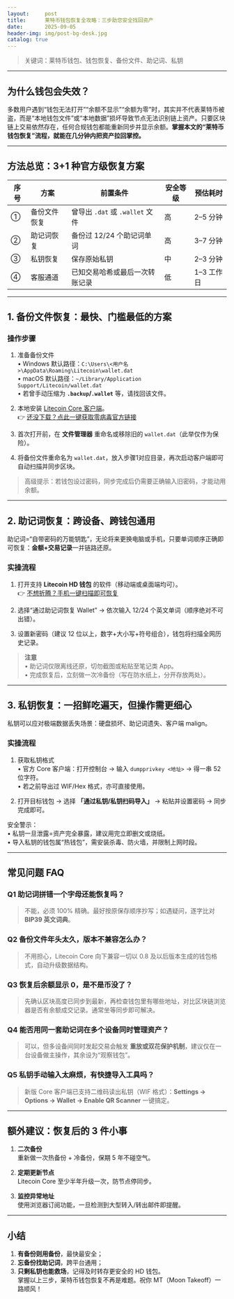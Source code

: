 ```yaml
---
layout:     post
title:      莱特币钱包恢复全攻略：三步助您安全找回资产
date:       2025-09-05
header-img: img/post-bg-desk.jpg
catalog: true
---
```


> 关键词：莱特币钱包、钱包恢复、备份文件、助记词、私钥

---

## 为什么钱包会失效？

多数用户遇到“钱包无法打开”“余额不显示”“余额为零”时，其实并不代表莱特币被盗，而是“本地钱包文件”或“本地数据”损坏导致节点无法识别链上资产。只要区块链上交易依然存在，任何合规钱包都能重新同步并显示余额。**掌握本文的“莱特币钱包恢复”流程，就能在几分钟内把资产拉回掌控。**

---

## 方法总览：3+1 种官方级恢复方案

| 序号 | 方案         | 前置条件         | 安全等级 | 预估耗时 |
|------|--------------|------------------|----------|----------|
| ①   | 备份文件恢复 | 曾导出 `.dat` 或 `.wallet` 文件 | 高      | 2–5 分钟 |
| ②   | 助记词恢复   | 备份过 12/24 个助记词单词        | 高      | 3–7 分钟 |
| ③   | 私钥恢复     | 保存原始私钥                    | 中      | 2–3 分钟 |
| ④   | 客服通道     | 已知交易哈希或最后一次转账记录  | 低      | 1–3 工作日 |

---

## 1. 备份文件恢复：最快、门槛最低的方案

### 操作步骤

1. 准备备份文件  
   • Windows 默认路径：`C:\Users\<用户名>\AppData\Roaming\Litecoin\wallet.dat`  
   • macOS 默认路径：`~/Library/Application Support/Litecoin/wallet.dat`  
   • 若曾手动压缩为 **`.backup`/`.wallet`** 等，请找回该文件。

2. 本地安装 [Litecoin Core 客户端](https://litecoin.org/)。  
   👉 [还没下载？点此一键获取零病毒官方链接](https://okxdog.com/)

3. 首次打开前，在 **文件管理器** 重命名或移除旧的 `wallet.dat`（此举仅作为保险）。

4. 将备份文件重命名为 `wallet.dat`，放入步骤1对应目录，再次启动客户端即可自动扫描并同步区块。

> 高级提示：若钱包设过密码，同步完成后仍需要正确输入旧密码，才能动用余额。

---

## 2. 助记词恢复：跨设备、跨钱包通用

助记词=“自带密码的万能钥匙”，无论将来更换电脑或手机，只要单词顺序正确即可恢复：**金额+交易记录**一并链路还原。

### 实操流程

1. 打开支持 **Litecoin HD 钱包** 的软件（移动端或桌面端均可）。  
   👉 [不想折腾？手机一键扫描即可恢复](https://okxdog.com/)

2. 选择“通过助记词恢复 Wallet” → 依次输入 12/24 个英文单词（顺序绝对不可出错）。

3. 设置新密码（建议 12 位以上，数字+大小写+符号组合），钱包将扫描全网历史记录。

> **注意**  
> • 助记词仅限离线还原，切勿截图或粘贴至笔记类 App。  
> • 完成恢复后，立刻做一次冷备份（写在防水纸上，分开存放两处）。

---

## 3. 私钥恢复：一招鲜吃遍天，但操作需更细心

私钥可以应对极端数据丢失场景：硬盘损坏、助记词遗失、客户端 malign。

### 实操流程

1. 获取私钥格式  
   • 官方 Core 客户端：打开控制台 → 输入 `dumpprivkey <地址>` → 得一串 52 位字符。  
   • 若之前导出过 WIF/Hex 格式，亦可直接使用。

2. 打开目标钱包 → 选择 **「通过私钥/私钥扫码导入」** → 粘贴并设置密码 → 同步完成即可。

安全警示：  
• 私钥一旦泄露=资产完全暴露，建议用完立即删文或烧纸。  
• 导入私钥的钱包属“热钱包”，需安装杀毒、防火墙，并限制上网时段。

---

## 常见问题 FAQ

### Q1 助记词拼错一个字母还能恢复吗？
> 不能，必须 100% 精确。最好按原保存顺序抄写；如遇疑问，逐字比对 **BIP39 英文词典**。

### Q2 备份文件年头太久，版本不兼容怎么办？
> 不用担心，Litecoin Core 向下兼容一切以 0.8 及以后版本生成的钱包格式，自动升级数据结构。

### Q3 恢复后余额显示 0，是不是币没了？
> 先确认区块高度已同步到最新，再检查钱包里有哪些地址，对比区块链浏览器是否有余额成交记录。通常坐等同步即可解决。

### Q4 能否用同一套助记词在多个设备同时管理资产？
> 可以，但多设备间同时发起交易会触发 **重放或双花保护机制**，建议仅在一台设备做主操作，其余设为“观察钱包”。

### Q5 私钥手动输入太麻烦，有快捷导入工具吗？
> 新版 Core 客户端已支持二维码读出私钥（WIF 格式）：**Settings → Options → Wallet → Enable QR Scanner** 一键搞定。

---

## 额外建议：恢复后的 3 件小事

1. **二次备份**  
   重新做一次热备份 + 冷备份，保期 5 年不碰空气。

2. **定期更新节点**  
   Litecoin Core 至少半年升级一次，防节点停同步。

3. **监控异常地址**  
   使用浏览器订阅功能，一旦检测到大型转入/转出邮件即提醒。

---

## 小结

1. **有备份则用备份**，最快最安全；  
2. **忘备份找助记词**，跨平台通用；  
3. **只剩私钥也能救场**，记得及时转存更安全的 HD 钱包。  
掌握以上三步，莱特币钱包恢复不再是难题。祝你 MT（Moon Takeoff）一路顺风！